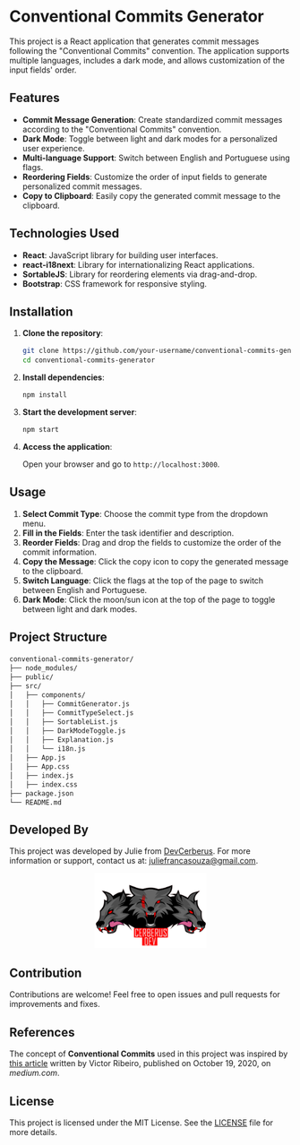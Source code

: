 # Conventional Commits Generator

This project is a React application that generates commit messages following the "Conventional Commits" convention. The application supports multiple languages, includes a dark mode, and allows customization of the input fields' order.

## Features

- **Commit Message Generation**: Create standardized commit messages according to the "Conventional Commits" convention.
- **Dark Mode**: Toggle between light and dark modes for a personalized user experience.
- **Multi-language Support**: Switch between English and Portuguese using flags.
- **Reordering Fields**: Customize the order of input fields to generate personalized commit messages.
- **Copy to Clipboard**: Easily copy the generated commit message to the clipboard.

## Technologies Used

- **React**: JavaScript library for building user interfaces.
- **react-i18next**: Library for internationalizing React applications.
- **SortableJS**: Library for reordering elements via drag-and-drop.
- **Bootstrap**: CSS framework for responsive styling.

## Installation

1. **Clone the repository**:

   ```bash
   git clone https://github.com/your-username/conventional-commits-generator.git
   cd conventional-commits-generator
   ```

2. **Install dependencies**:

   ```bash
   npm install
   ```

3. **Start the development server**:

   ```bash
   npm start
   ```

4. **Access the application**:

   Open your browser and go to `http://localhost:3000`.

## Usage

1. **Select Commit Type**: Choose the commit type from the dropdown menu.
2. **Fill in the Fields**: Enter the task identifier and description.
3. **Reorder Fields**: Drag and drop the fields to customize the order of the commit information.
4. **Copy the Message**: Click the copy icon to copy the generated message to the clipboard.
5. **Switch Language**: Click the flags at the top of the page to switch between English and Portuguese.
6. **Dark Mode**: Click the moon/sun icon at the top of the page to toggle between light and dark modes.

## Project Structure

```
conventional-commits-generator/
├── node_modules/
├── public/
├── src/
│   ├── components/
│   │   ├── CommitGenerator.js
│   │   ├── CommitTypeSelect.js
│   │   ├── SortableList.js
│   │   ├── DarkModeToggle.js
│   │   ├── Explanation.js
│   │   └── i18n.js
│   ├── App.js
│   ├── App.css
│   ├── index.js
│   ├── index.css
├── package.json
└── README.md
```

## Developed By

This project was developed by Julie from [DevCerberus](https://devcerberus.com). For more information or support, contact us at: [juliefrancasouza@gmail.com](mailto:juliefrancasouza@gmail.com).

<p align="center">
<img src="src/img/logo.png" alt="DevCerberus Logo" width="200" />
</p>

## Contribution

Contributions are welcome! Feel free to open issues and pull requests for improvements and fixes.

## References

The concept of **Conventional Commits** used in this project was inspired by [this article](https://medium.com/linkapi-solutions/conventional-commits-pattern-3778d1a1e657) written by Victor Ribeiro, published on October 19, 2020, on *medium.com*.

## License

This project is licensed under the MIT License. See the [LICENSE](LICENSE) file for more details.